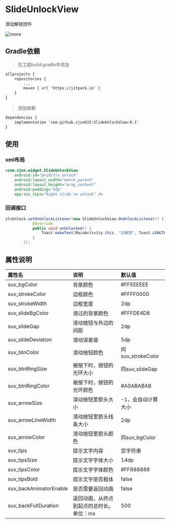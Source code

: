 # SlideUnlockView
滑动解锁控件

![more](https://github.com/zjun615/SlideUnlockView/blob/master/imgs/SlideUnlockView.gif) 

## Gradle依赖
> 在工程build.gradle中添加
```xml
allprojects {
    repositories {
        ...
        maven { url 'https://jitpack.io' }
    }
}
```
> 添加依赖
```xml
dependencies {
    implementation 'com.github.zjun615:SlideUnlockView:0.1'
}
```

## 使用
### xml布局
```xml
<com.zjun.widget.SlideUnlockView
    android:id="@+id/slv_unlock"
    android:layout_width="match_parent"
    android:layout_height="wrap_content"
    android:padding="5dp"
    app:suv_tips="Right slide to unlock" />
```

### 回调接口
```java
slvUnlock.setOnUnlockListener(new SlideUnlockView.OnUnlockListener() {
            @Override
            public void onUnlocked() {
                Toast.makeText(MainActivity.this, "已解锁", Toast.LENGTH_SHORT).show();
            }
        });
```

## 属性说明
属性名 | 说明 | 默认值
:------ | :------ | :------
suv_bgColor    | 背景颜色 | #FFEEEEEE
suv_strokeColor    | 边框颜色 | #FFFF0000
suv_strokeWidth    | 边框宽度 | 2dp
suv_slideBgColor    | 滑过的背景颜色 | #FFFDE4D8
suv_slideGap    | 滑动按钮与外边的间距 | 2dp
suv_slideDeviation    | 滑动误差值 | 5dp
suv_btnColor    | 滑动按钮颜色 | 同suv_strokeColor
suv_btnRingSize    | 被按下时，按钮的光环大小 | 同suv_slideGap
suv_btnRingColor    | 被按下时，按钮的光环颜色 | #A0ABABAB
suv_arrowSize    | 滑动按钮里箭头大小 | -1，会自动计算大小
suv_arrowLineWidth    | 滑动按钮里箭头线条大小 | 2dp
suv_arrowColor    | 滑动按钮里箭头颜色 | 同suv_bgColor
suv_tips    | 提示文字内容 | 空字符串
suv_tipsSize    | 提示文字字体大小 | 14dp
suv_tipsColor    | 提示文字字体颜色 | #FF888888
suv_tipsBold    | 提示文字是否粗体 | false
suv_backAnimatorEnable    | 是否需要返回动画 | false
suv_backFullDuration    | 返回动画，从终点到起点的总时长。单位：ms | 500


